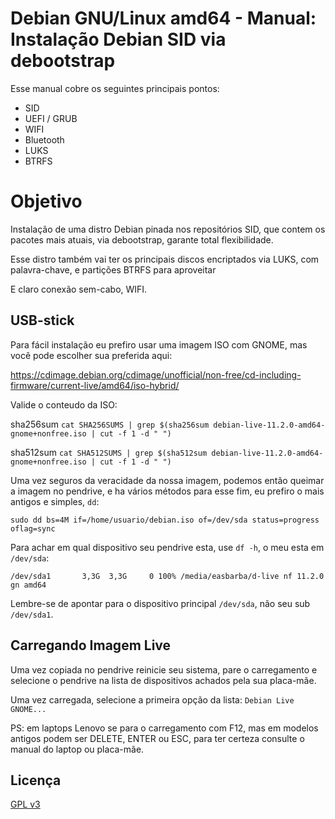 # Debian GNU/Linux amd64 - Manual: Instalação Debian SID via debootstrap

Esse manual cobre os seguintes principais pontos:

- SID
- UEFI / GRUB
- WIFI
- Bluetooth
- LUKS
- BTRFS

# Objetivo
  Instalação de uma distro Debian pinada nos repositórios SID, que contem os pacotes mais atuais, via debootstrap, garante total flexibilidade.
  
  Esse distro também vai ter os principais discos encriptados via LUKS, com palavra-chave, e partições BTRFS para aproveitar 
  
  E claro conexão sem-cabo, WIFI.

## USB-stick 
  Para fácil instalação eu prefiro usar uma imagem ISO com GNOME, mas você pode escolher sua preferida aqui:
  
  https://cdimage.debian.org/cdimage/unofficial/non-free/cd-including-firmware/current-live/amd64/iso-hybrid/

  Valide o conteudo da ISO:
  
  sha256sum
  `cat SHA256SUMS | grep $(sha256sum debian-live-11.2.0-amd64-gnome+nonfree.iso | cut -f 1 -d " ")`

  sha512sum
  `cat SHA512SUMS | grep $(sha512sum debian-live-11.2.0-amd64-gnome+nonfree.iso | cut -f 1 -d " ")`

  Uma vez seguros da veracidade da nossa imagem, podemos então queimar a imagem no pendrive, e ha vários métodos para esse fim, eu prefiro o mais antigos e simples, `dd`:
  
  `sudo dd bs=4M if=/home/usuario/debian.iso of=/dev/sda status=progress oflag=sync`

  Para achar em qual dispositivo seu pendrive esta, use `df -h`, o meu esta em `/dev/sda`:
  
  `/dev/sda1       3,3G  3,3G     0 100% /media/easbarba/d-live nf 11.2.0 gn amd64`

  Lembre-se de apontar para o dispositivo principal `/dev/sda`, não seu sub `/dev/sda1`.

## Carregando Imagem Live
  Uma vez copiada no pendrive reinicie seu sistema, pare o carregamento e selecione o pendrive na lista de dispositivos achados pela sua placa-mãe.
  
  Uma vez carregada, selecione a primeira opção da lista: `Debian Live GNOME...`

  PS: em laptops Lenovo se para o carregamento com F12, mas em modelos antigos podem ser DELETE, ENTER ou ESC, para ter certeza consulte o manual do laptop ou placa-mãe.

## Licença
  [GPL v3](https://www.gnu.org/licenses/gpl-3.0.en.html)

